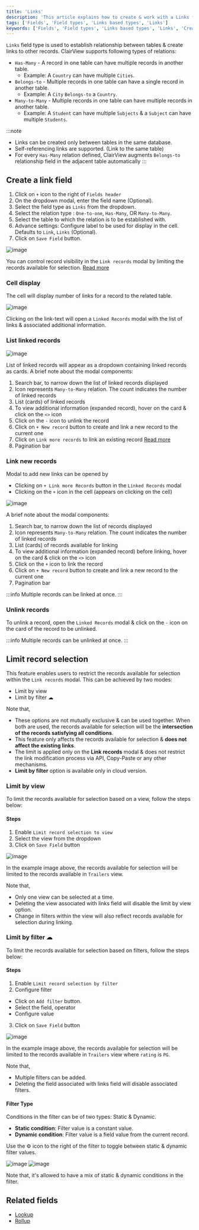 ```yaml
---
title: 'Links'
description: 'This article explains how to create & work with a Links field.'
tags: ['Fields', 'Field types', 'Links based types', 'Links']
keywords: ['Fields', 'Field types', 'Links based types', 'Links', 'Create links field']
---
```



`Links` field type is used to establish relationship between tables & create links to other records.
ClairView supports following types of relations:
- `Has-Many` - A record in one table can have multiple records in another table.
  - Example: A `Country` can have multiple `Cities`.
- `Belongs-to` - Multiple records in one table can have a single record in another table.
  - Example: A `City` `Belongs-to` a `Country`.
- `Many-to-Many` - Multiple records in one table can have multiple records in another table.
  - Example: A `Student` can have multiple `Subjects` & a `Subject` can have multiple `Students`.

:::note
- Links can be created only between tables in the same database.
- Self-referencing links are supported. (Link to the same table)
- For every `Has-Many` relation defined, ClairView augments `Belongs-to` relationship field in the adjacent table automatically
  :::

## Create a link field
1. Click on `+` icon to the right of `Fields header`
2. On the dropdown modal, enter the field name (Optional).
3. Select the field type as `Links` from the dropdown.
4. Select the relation type : `One-to-one`, `Has-Many`, OR `Many-to-Many`.
5. Select the table to which the relation is to be established with.
6. Advance settings: Configure label to be used for display in the cell. Defaults to `Link`, `Links` (Optional).
7. Click on `Save Field` button.

![image](/img/v2/fields/types/links.png)

You can control record visibility in the `Link records` modal by limiting the records available for selection. [Read more](#limit-record-selection)

### Cell display
The cell will display number of links for a record to the related table.

![image](/img/v2/fields/links-cell-display.png)

Clicking on the link-text will open a `Linked Records` modal with the list of links & associated additional information.

### List linked records

![image](/img/v2/fields/linked-record-modal.png)

List of linked records will appear as a dropdown containing linked records as cards. A brief note about the modal components:
1. Search bar, to narrow down the list of linked records displayed
2. Icon represents `Many-to-Many` relation. The count indicates the number of linked records
3. List (cards) of linked records
4. To view additional information (expanded record), hover on the card & click on the `<>` icon
5. Click on the `-` icon to unlink the record
6. Click on `+ New record` button to create and link a new record to the current one
7. Click on `Link more records` to link an existing record [Read more](#link-new-records)
8. Pagination bar

### Link new records

Modal to add new links can be opened by
- Clicking on `+ Link more Records` button in the `Linked Records` modal
- Clicking on the `+` icon in the cell (appears on clicking on the cell)

![image](/img/v2/fields/add-link-modal.png)

A brief note about the modal components:
1. Search bar, to narrow down the list of records displayed
2. Icon represents `Many-to-Many` relation. The count indicates the number of linked records
3. List (cards) of records available for linking
4. To view additional information (expanded record) before linking, hover on the card & click on the `<>` icon
5. Click on the `+` icon to link the record
6. Click on `+ New record` button to create and link a new record to the current one
7. Pagination bar

:::info
Multiple records can be linked at once.
:::

### Unlink records

To unlink a record, open the `Linked Records` modal & click on the `-` icon on the card of the record to be unlinked.

:::info
Multiple records can be unlinked at once.
:::

## Limit record selection
This feature enables users to restrict the records available for selection within the `Link records` modal. This can be achieved by two modes:
- Limit by view
- Limit by filter ☁

Note that,
- These options are not mutually exclusive & can be used together. When both are used, the records available for selection will be the **intersection of the records satisfying all conditions**.
- This feature only affects the records available for selection & **does not affect the existing links**.
- The limit is applied only on the **Link records** modal & does not restrict the link modification process via API, Copy-Paste or any other mechanisms.
- **Limit by filter** option is available only in cloud version.

### Limit by view
To limit the records available for selection based on a view, follow the steps below:
#### Steps
1. Enable `Limit record selection to view`
2. Select the view from the dropdown
3. Click on `Save Field` button

![image](/img/v2/fields/types/limit-by-view.png)

In the example image above, the records available for selection will be limited to the records available in `Trailers` view.

Note that,
- Only one view can be selected at a time.
- Deleting the view associated with links field will disable the limit by view option.
- Change in filters within the view will also reflect records available for selection during linking.

### Limit by filter ☁
To limit the records available for selection based on filters, follow the steps below:
#### Steps
1. Enable `Limit record selection by filter`
2. Configure filter
 - Click on `Add filter` button.
 - Select the field, operator
 - Configure value
3. Click on `Save Field` button

![image](/img/v2/fields/types/limit-by-filter.png)

In the example image above, the records available for selection will be limited to the records available in `Trailers` view where `rating` is `PG`.

Note that,
- Multiple filters can be added.
- Deleting the field associated with links field will disable associated filters.

#### Filter Type
Conditions in the filter can be of two types: Static & Dynamic.
- **Static condition**: Filter value is a constant value.
- **Dynamic condition**: Filter value is a field value from the current record.

Use the ⚙️ icon to the right of the filter to toggle between static & dynamic filter values.

![image](/img/v2/fields/types/link-filter-settings.png)
![image](/img/v2/fields/types/link-filter-settings-2.png)

Note that, it's allowed to have a mix of static & dynamic conditions in the filter.

## Related fields
- [Lookup](020.lookup.md)
- [Rollup](030.rollup.md)
